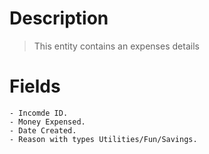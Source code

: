 # Description
> This entity contains an expenses details
# Fields
    - Incomde ID.
    - Money Expensed.
    - Date Created.
    - Reason with types Utilities/Fun/Savings.